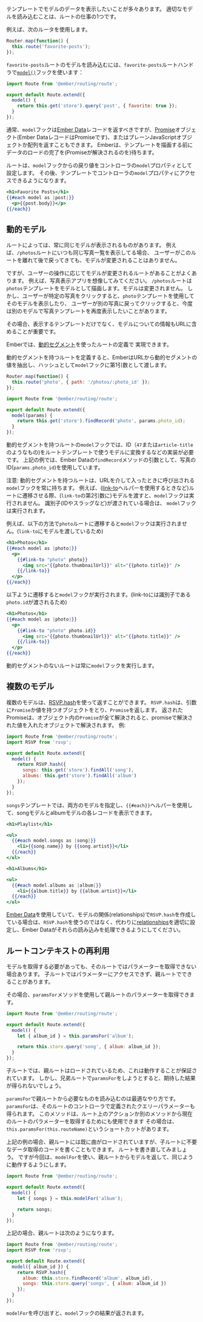 <!--
Often, you'll want a template to display data from a model. Loading the
appropriate model is one job of a route.
-->

テンプレートでモデルのデータを表示したいことが多々あります。
適切なモデルを読み込むことは、ルートの仕事の1つです。

例えば、次のルータを使用します。

<!--
For example, take this router:
-->

```app/router.js
Router.map(function() {
  this.route('favorite-posts');
});
```

<!--
To load a model for the `favorite-posts` route, you would use the [`model()`](https://www.emberjs.com/api/ember/release/classes/Route/methods/model?anchor=model)
hook in the `favorite-posts` route handler:
-->

`favorite-posts`ルートのモデルを読み込むには、`favorite-posts`ルートハンドラで[`model()`](https://www.emberjs.com/api/ember/release/classes/Route/methods/model?anchor=model)フックを使います：

```app/routes/favorite-posts.js
import Route from '@ember/routing/route';

export default Route.extend({
  model() {
    return this.get('store').query('post', { favorite: true });
  }
});
```

<!--
Typically, the `model` hook should return an [Ember Data](../../models/) record,
but it can also return any [promise](https://www.promisejs.org/) object (Ember Data records are promises),
or a plain JavaScript object or array.
Ember will wait until the data finishes loading (until the promise is resolved) before rendering the template.
-->

通常、`model`フックは[Ember Data](../../models/)レコードを返すべきですが、[Promise](https://www.promisejs.org/)オブジェクト(Ember DataレコードはPromiseです)、またはプレーンJavaScriptオブジェクトか配列を返すこともできます。
Emberは、テンプレートを描画する前にデータのロードの完了を(Promiseが解決されるのを)待ちます。

<!--
The route will then set the return value from the `model` hook as the `model` property of the controller.
You will then be able to access the controller's `model` property in your template:
-->

ルートは、`model`フックからの戻り値をコントローラの`model`プロパティとして設定します。
その後、テンプレートでコントローラの`model`プロパティにアクセスできるようになります。

```app/templates/favorite-posts.hbs
<h1>Favorite Posts</h1>
{{#each model as |post|}}
  <p>{{post.body}}</p>
{{/each}}
```

<!--
## Dynamic Models
-->

## 動的モデル


<!--
Some routes always display the same model. For example, the `/photos`
route will always display the same list of photos available in the
application. If your user leaves this route and comes back later, the
model does not change.
-->

ルートによっては、常に同じモデルが表示されるものがあります。
例えば、`/photos`ルートにいつも同じ写真一覧を表示してる場合、
ユーザーがこのルートを離れて後で戻ってきても、モデルが変更されることはありません。

<!--
However, you will often have a route whose model will change depending
on user interaction. For example, imagine a photo viewer app. The
`/photos` route will render the `photos` template with the list of
photos as the model, which never changes. But when the user clicks on a
particular photo, we want to display that model with the `photo`
template. If the user goes back and clicks on a different photo, we want
to display the `photo` template again, this time with a different model.
-->

ですが、ユーザーの操作に応じてモデルが変更されるルートがあることがよくあります。
例えば、写真表示アプリを想像してみてください。
`/photos`ルートは`photos`テンプレートをモデルとして描画します。モデルは変更されません。
しかし、ユーザーが特定の写真をクリックすると、`photo`テンプレートを使用してそのモデルを表示したり、
ユーザーが別の写真に戻ってクリックすると、今度は別のモデルで写真テンプレートを再度表示したいことがあります。

<!--
In cases like this, it's important that we include some information in
the URL about not only which template to display, but also which model.
-->

その場合、表示するテンプレートだけでなく、モデルについての情報もURLに含めることが重要です。

<!--
In Ember, this is accomplished by defining routes with [dynamic
segments](../defining-your-routes/#toc_dynamic-segments).
-->

Emberでは、[動的セグメント](../defining-your-routes/#toc_dynamic-segments)を使ったルートの定義で
実現できます。

<!--
Once you have defined a route with a dynamic segment,
Ember will extract the value of the dynamic segment from the URL for
you and pass them as a hash to the `model` hook as the first argument:
-->

動的セグメントを持つルートを定義すると、EmberはURLから動的セグメントの値を抽出し、ハッシュとして`model`フックに第1引数として渡します。

```app/router.js
Router.map(function() {
  this.route('photo', { path: '/photos/:photo_id' });
});
```

```app/routes/photo.js
import Route from '@ember/routing/route';

export default Route.extend({
  model(params) {
    return this.get('store').findRecord('photo', params.photo_id);
  }
});
```

<!--
In the `model` hook for routes with dynamic segments, it's your job to
turn the ID (something like `47` or `post-slug`) into a model that can
be rendered by the route's template. In the above example, we use the
photo's ID (`params.photo_id`) as an argument to Ember Data's `findRecord`
method.
-->

動的セグメントを持つルートの`model`フックでは、ID（`47`または`article-title`のようなもの)をルートテンプレートで使うモデルに変換するなどの実装が必要です。
上記の例では、Ember Dataの`findRecord`メソッドの引数として、写真のID(`params.photo_id`)を使用しています。

<!--
Note: A route with a dynamic segment will always have its `model` hook called when it is entered via the URL.
If the route is entered through a transition (e.g. when using the [link-to](../../templates/links) Handlebars helper),
and a model context is provided (second argument to `link-to`), then the hook is not executed.
If an identifier (such as an id or slug) is provided instead then the model hook will be executed.
-->

注意: 動的セグメントを持つルートは、URLを介して入ったときに呼び出される`model`フックを常に持ちます。 
例えば、([link-to](../../templates/links)ヘルパーを使用するときなど)ルートに遷移させる際、(`link-to`の第2引数に)モデルを渡すと、`model`フックは実行されません。
識別子(IDやスラッグなど)が渡されている場合は、 `model`フックは実行されます。

<!--
For example, transitioning to the `photo` route this way won't cause the `model` hook to be executed (because `link-to`
was passed a model):
-->

例えば、以下の方法で`photo`ルートに遷移すると`model`フックは実行されません。(`link-to`にモデルを渡しているため)

```app/templates/photos.hbs
<h1>Photos</h1>
{{#each model as |photo|}}
  <p>
    {{#link-to "photo" photo}}
      <img src="{{photo.thumbnailUrl}}" alt="{{photo.title}}" />
    {{/link-to}}
  </p>
{{/each}}
```

<!--
while transitioning this way will cause the `model` hook to be executed (because `link-to` was passed `photo.id`, an
identifier, instead):
-->

以下ように遷移すると`model`フックが実行されます。(link-toには識別子である`photo.id`が渡されるため)

```app/templates/photos.hbs
<h1>Photos</h1>
{{#each model as |photo|}}
  <p>
    {{#link-to "photo" photo.id}}
      <img src="{{photo.thumbnailUrl}}" alt="{{photo.title}}" />
    {{/link-to}}
  </p>
{{/each}}
```

<!--
Routes without dynamic segments will always execute the model hook.
-->

動的セグメントのないルートは常に`model`フックを実行します。

<!--
## Multiple Models
-->

## 複数のモデル

<!--
Multiple models can be returned through an
[RSVP.hash](https://www.emberjs.com/api/ember/release/classes/rsvp/methods/hash?anchor=hash).
The `RSVP.hash` method takes an object with promises or values as properties as an argument, and returns a single promise.
When all of the promises in the object resolve, the returned promise will resolve with an object of all of the promise values. For example:
-->

複数のモデルは、[RSVP.hash](https://www.emberjs.com/api/ember/release/classes/rsvp/methods/hash?anchor=hash)を使って返すことができます。
`RSVP.hash`は、引数に`Promise`か値を持つオブジェクトをとり、`Promise`を返します。
返されたPromiseは、オブジェクト内の`Promise`が全て解決されると、promiseで解決された値を入れたオブジェクトで解決されます。
例:
```app/routes/songs.js
import Route from '@ember/routing/route';
import RSVP from 'rsvp';

export default Route.extend({
  model() {
    return RSVP.hash({
      songs: this.get('store').findAll('song'),
      albums: this.get('store').findAll('album')
    });
  }
});
```

<!--
In the `songs` template, we can specify both models and use the `{{#each}}` helper to display
each record in the song model and album model:
-->

`songs`テンプレートでは、両方のモデルを指定し、`{{#each}}`ヘルパーを使用して、songモデルとalbumモデルの各レコードを表示できます。

```app/templates/songs.hbs
<h1>Playlist</h1>

<ul>
  {{#each model.songs as |song|}}
    <li>{{song.name}} by {{song.artist}}</li>
  {{/each}}
</ul>

<h1>Albums</h1>

<ul>
  {{#each model.albums as |album|}}
    <li>{{album.title}} by {{album.artist}}</li>
  {{/each}}
</ul>
```

<!--
If you use [Ember Data](../../models/) and you are building an `RSVP.hash` with the model's relationship, consider instead properly setting up your [relationships](../../models/relationships) and letting Ember Data take care of loading them.
-->

[Ember Data](../../models/)を使用していて、モデルの関係(relationships)で`RSVP.hash`を作成している場合は、`RSVP.hash`を使うのではなく、代わりに[relationships](../../models/relationships)を適切に設定し、Ember Dataがそれらの読み込みを処理できるようにしてください。

<!--
## Reusing Route Context
-->

## ルートコンテキストの再利用

<!--
Sometimes you need to fetch a model, but your route doesn't have the parameters, because it's
a child route and the route directly above or a few levels above has the parameters that your route
needs.
-->

モデルを取得する必要があっても、そのルートではパラメーターを取得できない場合あります。
子ルートではパラメーターにアクセスできず、親ルートでできることがあります。

<!--
In this scenario, you can use the `paramsFor` method to get the parameters of a parent route.
-->

その場合、`paramsFor`メソッドを使用して親ルートのパラメーターを取得できます。

```app/routes/album/index.js
import Route from '@ember/routing/route';

export default Route.extend({
  model() {
    let { album_id } = this.paramsFor('album');

    return this.store.query('song', { album: album_id });
  }
});
```

<!--
This is guaranteed to work because the parent route is loaded. But if you tried to
do `paramsFor` on a sibling route, you wouldn't have the results you expected.
-->

子ルートでは、親ルートはロードされているため、これは動作することが保証されています。
しかし、兄弟ルートで`paramsFor`をしようとすると、期待した結果が得られないでしょう。

<!--
This is a great way to use the parent context to load something that you want.
Using `paramsFor` will also give you the query params defined on that route's controller.
This method could also be used to look up the current route's parameters from an action
or another method on the route, and in that case we have a shortcut: `this.paramsFor(this.routeName)`.
-->

`paramsFor`で親ルートから必要なものを読み込むのは最適なやり方です。
`paramsFor`は、そのルートのコントローラで定義されたクエリーパラメーターも得られます。
このメソッドは、ルート上のアクションか別のメソッドから現在のルートのパラメーターを取得するためにも使用できます
その場合は、`this.paramsFor(this.routeName)`というショートカットがあります。

<!--
In our case, the parent route had already loaded its songs, so we would be writing unnecessary fetching logic.
Let's rewrite the same route, but use `modelFor`, which works the same way, but returns the model
from the parent route.
-->

上記の例の場合、親ルートには既に曲がロードされていますが、子ルートに不要なデータ取得のコードを書くこともできます。
ルートを書き直してみましょう。
ですが今回は、`modelFor`を使い、親ルートからモデルを返して、同じように動作するようにします。


```app/routes/album/index.js
import Route from '@ember/routing/route';

export default Route.extend({
  model() {
    let { songs } = this.modelFor('album');

    return songs;
  }
});
```

<!--
In the case above, the parent route looked something like this:
-->

上記の場合、親ルートは次のようになります。

```app/routes/album.js
import Route from '@ember/routing/route';
import RSVP from 'rsvp';

export default Route.extend({
  model({ album_id }) {
    return RSVP.hash({
      album: this.store.findRecord('album', album_id),
      songs: this.store.query('songs', { album: album_id })
    });
  }
});
```

<!--
And calling `modelFor` returned the result of the `model` hook.
-->

`modelFor`を呼び出すと、`model`フックの結果が返されます。
